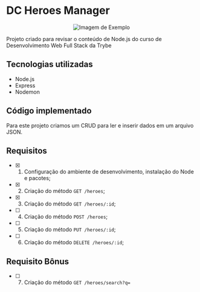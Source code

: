 # DC Heroes Manager

<p align="center">
  <img src="https://github.com/joanamds/dc-heroes-manager/assets/106452876/9866d3ca-6678-4378-b236-d5d1d989b03a" alt="Imagem de Exemplo">
</p>

Projeto criado para revisar o conteúdo de Node.js do curso de Desenvolvimento Web Full Stack da Trybe

## Tecnologias utilizadas 
- Node.js
- Express
- Nodemon

## Código implementado 

Para este projeto criamos um CRUD para ler e inserir dados em um arquivo JSON. 

## Requisitos

- [x] 1. Configuração do ambiente de desenvolvimento, instalação do Node e pacotes;
- [x] 2. Criação do método `GET /heroes`;
- [x] 3. Criação do método `GET /heroes/:id`;
- [ ] 4. Criação do método `POST /heroes`;
- [ ] 5. Criação do método `PUT /heroes/:id`;
- [ ] 6. Criação do método `DELETE /heroes/:id`;

## Requisito Bônus
- [ ] 7. Criação do método `GET /heroes/search?q=`

